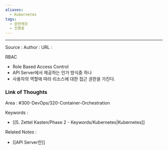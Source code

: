 ```yaml
---
aliases:
  - Kubernetes
tags:
  - 문헌메모
  - 진행중
---
```



---


Source :
Author : 
URL :

RBAC
- Role Based Access Control
- API Server에서 제공하는 인가 방식중 하나
- 사용자의 역할에 따라 리소스에 대한 접근 권한을 가진다.

### Link of Thoughts
Area : #300-DevOps/320-Container-Orchestration 

Keywords :
- [[5. Zettel Kasten/Phase 2 - Keywords/Kubernetes|Kubernetes]]

Related Notes : 
- [[API Server란]]

